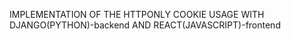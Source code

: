 IMPLEMENTATION OF THE HTTPONLY COOKIE USAGE WITH DJANGO(PYTHON)-backend AND REACT(JAVASCRIPT)-frontend